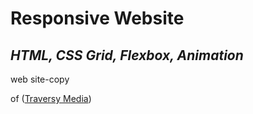 

# Responsive Website 
## *HTML, CSS Grid, Flexbox, Animation*


web site-copy 

 of ([Traversy Media](https://youtu.be/p0bGHP-PXD4))
